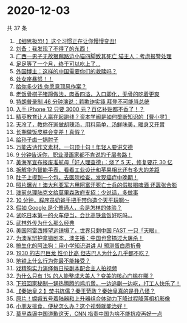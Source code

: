 # 2020-12-03

共 37 条

<!-- BEGIN ZHIHUVIDEO -->
<!-- 最后更新时间 Thu Dec 03 2020 22:08:15 GMT+0800 (CST) -->
1. [【细思极恐! 】这个习惯正在让你慢慢变丑!](https://www.zhihu.com/zvideo/1317518112674463744)
1. [刘备：我发现了不得了的东西！](https://www.zhihu.com/zvideo/1317526809194483712)
1. [广西一男子无故狠踹路边小猫四脚致其死亡 猫主人：考虑报警处理](https://www.zhihu.com/zvideo/1317573245445554176)
1. [足足等了一个月，终于可以吃上了...](https://www.zhihu.com/zvideo/1317650465384521728)
1. [外国博主：这样的中国需要你们的救赎吗？](https://www.zhihu.com/zvideo/1317892655234174976)
1. [处女座暴怒！！](https://www.zhihu.com/zvideo/1317836659723784192)
1. [给你多少钱 你愿意顶风作案？](https://www.zhihu.com/zvideo/1317416585779003392)
1. [老饭骨棋子猪蹄做法，肉香四溢，入口即化，无骨的吃着更爽](https://www.zhihu.com/zvideo/1317560185854656512)
1. [特朗普录制 46 分钟演说：若欺诈实锤 拜登不可能当总统](https://www.zhihu.com/zvideo/1317786145409630208)
1. [入手 iPhone 12 只要 3000 元？百亿补贴都不香了！？](https://www.zhihu.com/zvideo/1317870838507614208)
1. [精英教育让人赢在起跑线？资本学阀是如何垄断知识的【曹小灵】](https://www.zhihu.com/zvideo/1317837052050567168)
1. [天冷了，教你在家做胡辣汤，用料简单，汤鲜味美，暖身又开胃](https://www.zhihu.com/zvideo/1317842649077420032)
1. [长期做饭皮肤会变差！真假？](https://www.zhihu.com/zvideo/1317863287657816064)
1. [给孙子卤一锅肘子](https://www.zhihu.com/zvideo/1317786365765906432)
1. [万能古诗作文素材，一句顶十句！年轻人要讲文德](https://www.zhihu.com/zvideo/1317903433723035648)
1. [9 分钟告诉你，职业漫画家都不肯说的千层套路！](https://www.zhihu.com/zvideo/1317571607145885696)
1. [美海军宣布报废准航母「好人理查德」：烧了 5 天，修复要花 30 亿](https://www.zhihu.com/zvideo/1317150712707952640)
1. [拆解华为智能手表，看看工业设计和苹果相比还有多大的差距](https://www.zhihu.com/zvideo/1317520438914854912)
1. [肚子上摸到一个包，去医院检查，发现癌症中晚期！](https://www.zhihu.com/zvideo/1317750992784191488)
1. [照片曝光！澳大利亚军方用阿富汗死亡士兵的假肢喝啤酒 还嚣张合影](https://www.zhihu.com/zvideo/1317368266193592320)
1. [澳前总理陆克文给莫里森政府支招：少说话，多做事](https://www.zhihu.com/zvideo/1317565161671663616)
1. [10 分钟，程序员奶爸手把手带你造个天平玩啊～](https://www.zhihu.com/zvideo/1317479669550182400)
1. [假如 Google 是个普通人，会是怎样的体验？](https://www.zhihu.com/zvideo/1317468731170156544)
1. [试吃日本第一的火车便当，会比高铁盒饭好吃吗...](https://www.zhihu.com/zvideo/1317201588902612992)
1. [武林外传为什么那么经典](https://www.zhihu.com/zvideo/1317501126678130688)
1. [美国阿雷西博望远镜塌了，世界只剩中国 FAST 一只「天眼」](https://www.zhihu.com/zvideo/1317486164363165696)
1. [为澳军辩护拿错剧本，澳主播：中国也曾搞过大屠杀！](https://www.zhihu.com/zvideo/1317422454751252480)
1. [搞生化的阿法狗：用小学知识讲讲 AI 预测蛋白质折叠](https://www.zhihu.com/zvideo/1317663723259990016)
1. [1930 的古巴巨龙 性价比高 但古巴人为什么几乎都不吃？](https://www.zhihu.com/zvideo/1317093617576640512)
1. [地铁上什么行为你最不能接受？](https://www.zhihu.com/zvideo/1317493697198166016)
1. [戏精狗实力演绎每日按剧本配合主人拍视频](https://www.zhihu.com/zvideo/1317401922887327744)
1. [为什么只有 1% 的人能整成大美人？变美的核心门槛在哪？](https://www.zhihu.com/zvideo/1317151620774371328)
1. [下班回家秘制一锅热腾腾的鸡爪煲，一边追剧一边吃，打工人快乐了！](https://www.zhihu.com/zvideo/1315690741968953344)
1. [【秦始皇 2 】焚书坑儒？秦王苛政？秦始皇真的是丑八怪？](https://www.zhihu.com/zvideo/1317507382042628096)
1. [原片！嫦娥五号着陆器和上升器组合体动力下降过程降落相机影像](https://www.zhihu.com/zvideo/1317529938732433408)
1. [小朋友挑食，便秘怎么办？这个视频就能治好！](https://www.zhihu.com/zvideo/1317178483224150016)
1. [莫里森逼中国道歉这天，CNN 指责中国为啥不能抗疫再好一点](https://www.zhihu.com/zvideo/1317471406259380224)
<!-- END ZHIHUVIDEO -->
